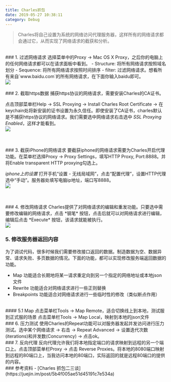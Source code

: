 ```yaml
---
title: Charles抓包
date: 2019-05-27 10:38:11
category: Debug
---
```


> Charles将自己设置为系统的网络访问代理服务器，这样所有的网络请求都会通过它，从而实现了网络请求的截获和分析。

<br/>
### 1. 过滤网络请求
选择菜单中的Proxy -> Mac OS X Proxy，之后你的电脑上的任何网络请求都可以在请求面板中看到。
- Structure: 将所有网络请求按照域名划分
- Sequence: 将所有网络请求按照时间排序
- filter: 过滤网络请求。想看所有来自`www.baidu.com`的所有网络请求，在下面你输入baidu即可。
<br/>
<img src="1.png" style="max-width:500px">



<br/>
<br/>
### 2. 截取https数据
捕获https协议的网络请求，需要安装Charles的CA证书。

点击顶部菜单栏Help -> SSL Proxying -> Install Charles Root Certificate -> 在keychain处将新安装的证书设置为永久信任。即使安装了CA证书，charles默认是不捕获https协议的网络请求。我们需要选中网络请求右击选中 *SSL Proxying Enabled*，这样才能看到。
<br/>
<img src="5.png" style="max-width:500px">

<br/>
<br/>
### 3. 截获iPhone的网络请求
要截获iphone的网络请求需要为Charles开启代理功能。在菜单栏选择Proxy -> Proxy Settings，填写HTTP Proxy, Port:8888。并将Enable transparent HTTP proxying勾选上。

*iphone上的设置*
打开手机“设置 - 无线局域网”，点击“配置代理”，设置HTTP代理选中“手动”。服务器处填写电脑ip地址，端口写8888。
<br/>
<img src="2.png" style="max-width:200px">


<br/>
<br/>
### 4. 修改网络请求
Charles提供了对网络请求的编辑和重发功能。只要选中需要修改编辑的网络请求，点击 *钢笔* 按钮，点击后就可以对网络请求进行编辑，编辑后点击 *Execute* 按钮，该请求就能被执行。
<br/>
<img src="3.png" style="max-width: 500px">
<br/>


### 5. 修改服务器返回内容
为了调试代码，很多时候我们需要修改接口返回的数据。制造数据为空、数据异常、请求失败、多页数据的情况。下面的功能，都可以实现修改服务端返回数据的功能。

- Map 功能适合长期地将某一请求重定向到另一个指定的网络地址或本地json文件
- Rewrite 功能适合对网络请求进行一些正则替换
- Breakpoints 功能适合对网络请求进行一些临时性的修改（类似断点作用）

<br/>
#### 5.1 Map
点击菜单栏Tools -> Map Remote，适合切换线上到本地，测试服到正式服的场景
点击菜单栏Tools -> Map Local，映射到本地的json文件


<br/>
### 6. 压力测试
使用Charles的Repeat功能可以对服务器发起并发访问进行压力测试。选中某个网络请求 -> 右击 -> Repeat Advanced -> 设置迭代次数(iterations)和并发数(Concurrency) -> 点击ok。


<br/>
### 7. 反向代理
反向代理允许我们将本地指定端口的请求映射到远程的另一个端口上。点击顶部菜单栏Proxy -> 点击 Reverse Proxies。将本地的8080端口映射到远程的80端口上，当我访问本地的80端口，实际返回的就是远程80端口的提供的内容。



<br/>
### 参考资料
- [Charles 抓包二三谈](https://juejin.im/post/5b4f005ae51d45191c7e534a)